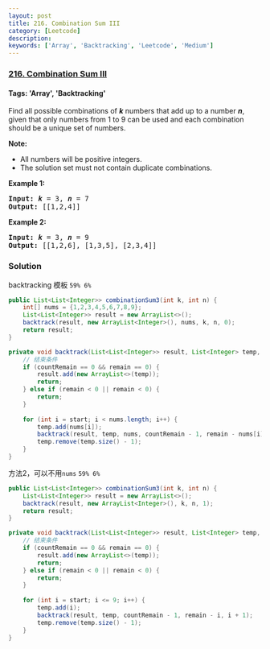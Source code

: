 ```yaml
---
layout: post
title: 216. Combination Sum III
category: [Leetcode]
description: 
keywords: ['Array', 'Backtracking', 'Leetcode', 'Medium']
---
```

### [216. Combination Sum III](https://leetcode.com/problems/combination-sum-iii)

#### Tags: 'Array', 'Backtracking'

<div class="content__u3I1 question-content__JfgR"><div><div>
<p>Find all possible combinations of <i><b>k</b></i> numbers that add up to a number <i><b>n</b></i>, given that only numbers from 1 to 9 can be used and each combination should be a unique set of numbers.</p>
<p><strong>Note:</strong></p>
<ul>
<li>All numbers will be positive integers.</li>
<li>The solution set must not contain duplicate combinations.</li>
</ul>
<p><strong>Example 1:</strong></p>
<pre><strong>Input:</strong> <i><b>k</b></i> = 3, <i><b>n</b></i> = 7
<strong>Output:</strong> [[1,2,4]]
</pre>
<p><strong>Example 2:</strong></p>
<pre><strong>Input:</strong> <i><b>k</b></i> = 3, <i><b>n</b></i> = 9
<strong>Output:</strong> [[1,2,6], [1,3,5], [2,3,4]]
</pre>
</div></div></div>

### Solution
backtracking 模板 `59% 6%`
```java
public List<List<Integer>> combinationSum3(int k, int n) {
    int[] nums = {1,2,3,4,5,6,7,8,9};
    List<List<Integer>> result = new ArrayList<>();
    backtrack(result, new ArrayList<Integer>(), nums, k, n, 0);
    return result;
}

private void backtrack(List<List<Integer>> result, List<Integer> temp, int[] nums, int countRemain, int remain, int start) {
    // 结束条件
    if (countRemain == 0 && remain == 0) {
        result.add(new ArrayList<>(temp));
        return;
    } else if (remain < 0 || remain < 0) {
        return;
    }
    
    for (int i = start; i < nums.length; i++) {
        temp.add(nums[i]);
        backtrack(result, temp, nums, countRemain - 1, remain - nums[i], i + 1);
        temp.remove(temp.size() - 1);
    }
}
```

方法2，可以不用`nums`  `59% 6%`
```java
public List<List<Integer>> combinationSum3(int k, int n) {
    List<List<Integer>> result = new ArrayList<>();
    backtrack(result, new ArrayList<Integer>(), k, n, 1);
    return result;
}

private void backtrack(List<List<Integer>> result, List<Integer> temp, int countRemain, int remain, int start) {
    // 结束条件
    if (countRemain == 0 && remain == 0) {
        result.add(new ArrayList<>(temp));
        return;
    } else if (remain < 0 || remain < 0) {
        return;
    }
    
    for (int i = start; i <= 9; i++) {
        temp.add(i);
        backtrack(result, temp, countRemain - 1, remain - i, i + 1);
        temp.remove(temp.size() - 1);
    }
}
```